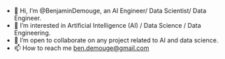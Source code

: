 - 👋 Hi, I’m @BenjaminDemouge, an AI Engineer/ Data Scientist/ Data Engineer.
- 👀 I’m interested in Artificial Intelligence (AI) / Data Science / Data Engineering.
- 💞️ I’m open to collaborate on any project related to AI and data science.
- 📫 How to reach me ben.demouge@gmail.com

<!---
BenjaminDemouge/BenjaminDemouge is a ✨ special ✨ repository because its `README.md` (this file) appears on your GitHub profile.
You can click the Preview link to take a look at your changes.
--->
